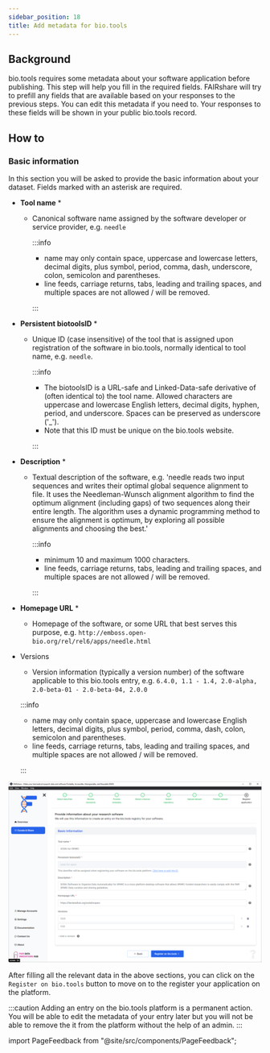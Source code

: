 ```yaml
---
sidebar_position: 18
title: Add metadata for bio.tools
---
```


## Background

bio.tools requires some metadata about your software application before publishing. This step will help you fill in the required fields. FAIRshare will try to prefill any fields that are available based on your responses to the previous steps. You can edit this metadata if you need to. Your responses to these fields will be shown in your public bio.tools record.

## How to

### Basic information

In this section you will be asked to provide the basic information about your dataset. Fields marked with an asterisk are required.

- **Tool name** \*

  - Canonical software name assigned by the software developer or service provider, e.g. `needle`

    :::info

    - name may only contain space, uppercase and lowercase letters, decimal digits, plus symbol, period, comma, dash, underscore, colon, semicolon and parentheses.
    - line feeds, carriage returns, tabs, leading and trailing spaces, and multiple spaces are not allowed / will be removed.

    :::

- **Persistent biotoolsID** \*

  - Unique ID (case insensitive) of the tool that is assigned upon registration of the software in bio.tools, normally identical to tool name, e.g. `needle`.

    :::info

    - The biotoolsID is a URL-safe and Linked-Data-safe derivative of (often identical to) the tool name. Allowed characters are uppercase and lowercase English letters, decimal digits, hyphen, period, and underscore. Spaces can be preserved as underscore ('\_').
    - Note that this ID must be unique on the bio.tools website.

    :::

- **Description** \*

  - Textual description of the software, e.g. 'needle reads two input sequences and writes their optimal global sequence alignment to file. It uses the Needleman-Wunsch alignment algorithm to find the optimum alignment (including gaps) of two sequences along their entire length. The algorithm uses a dynamic programming method to ensure the alignment is optimum, by exploring all possible alignments and choosing the best.'

    :::info

    - minimum 10 and maximum 1000 characters.
    - line feeds, carriage returns, tabs, leading and trailing spaces, and multiple spaces are not allowed / will be removed.

    :::

- **Homepage URL** \*

  - Homepage of the software, or some URL that best serves this purpose, e.g. `http://emboss.open-bio.org/rel/rel6/apps/needle.html`

- Versions

  - Version information (typically a version number) of the software applicable to this bio.tools entry, e.g. `6.4.0, 1.1 - 1.4, 2.0-alpha, 2.0-beta-01 - 2.0-beta-04, 2.0.0`

  :::info

  - name may only contain space, uppercase and lowercase English letters, decimal digits, plus symbol, period, comma, dash, colon, semicolon and parentheses.
  - line feeds, carriage returns, tabs, leading and trailing spaces, and multiple spaces are not allowed / will be removed.

  :::

![](./images/bioToolsMetadataStep1.png)

After filling all the relevant data in the above sections, you can click on the `Register on bio.tools` button to move on to the register your application on the platform.

:::caution
Adding an entry on the bio.tools platform is a permanent action. You will be able to edit the metadata of your entry later but you will not be able to remove the it from the platform without the help of an admin.
:::

import PageFeedback from "@site/src/components/PageFeedback";

<PageFeedback />
